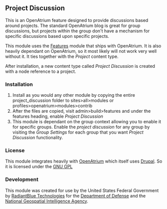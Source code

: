 ## Project Discussion

This is an OpenAtrium feature designed to provide discussions based around projects. The standard OpenAtrium blog is great for group discussions, but projects within the group don't have a mechanism for specific discussions based upon specific projects.

This module uses the [Features](http://drupal.org/project/features) module that ships with OpenAtrium. It is also heavily dependant on OpenAtrium, so it most likely will not work very well without it. It ties together with the _Project_ content type.

After installation, a new content type called _Project Discussion_ is created with a node reference to a project.

### Installation

1. Install as you would any other module by copying the entire project_discussion folder to sites>all>modules or profiles>openatrium>modules>contrib
2. After the files are copied, visit admin>build>features and under the features heading, enable _Project Discussion_
3. This module is dependant on the group context allowing you to enable it for specific groups. Enable the _project discussion_ for any group by visiting the _Group Settings_ for each group that you want _Project Discussion_ functionality.


### License
This module integrates heavily with [OpenAtrium](http://openatrium.com) which itself uses [Drupal](http://drupal.org). So it is licensed under the [GNU GPL](http://www.gnu.org/copyleft/gpl.html)

### Development

This module was created for use by the United States Federal Government by [RadiantBlue Technologies](http://radiantblue.com) for the [Department of Defense](http://defense.gov) and the [National Geospatial Intelligence Agency](http://nga.mil).